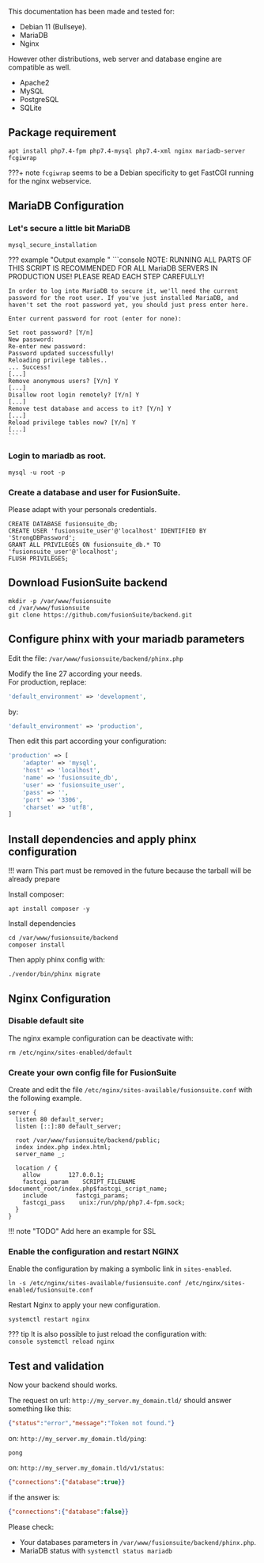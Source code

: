 
This documentation has been made and tested for:  

- Debian 11 (Bullseye).  
- MariaDB
- Nginx

However other distributions, web server and database engine are compatible as well.  

- Apache2
- MySQL
- PostgreSQL
- SQLite

## Package requirement


```console
apt install php7.4-fpm php7.4-mysql php7.4-xml nginx mariadb-server fcgiwrap
```

???+ note
    `fcgiwrap` seems to be a Debian specificity to get FastCGI running for the nginx webservice.

## MariaDB Configuration

### Let's secure a little bit MariaDB
```console
mysql_secure_installation
```

??? example "Output example "
    ```console
    NOTE: RUNNING ALL PARTS OF THIS SCRIPT IS RECOMMENDED FOR ALL MariaDB
        SERVERS IN PRODUCTION USE!  PLEASE READ EACH STEP CAREFULLY!

    In order to log into MariaDB to secure it, we'll need the current
    password for the root user. If you've just installed MariaDB, and
    haven't set the root password yet, you should just press enter here.

    Enter current password for root (enter for none):

    Set root password? [Y/n]
    New password:
    Re-enter new password:
    Password updated successfully!
    Reloading privilege tables..
    ... Success!
    [...]
    Remove anonymous users? [Y/n] Y
    [...]
    Disallow root login remotely? [Y/n] Y
    [...]
    Remove test database and access to it? [Y/n] Y
    [...]
    Reload privilege tables now? [Y/n] Y
    [...]
    ```

### Login to mariadb as root.

```console
mysql -u root -p
```

### Create a database and user for FusionSuite.

Please adapt with your personals credentials.
```mysql
CREATE DATABASE fusionsuite_db;
CREATE USER 'fusionsuite_user'@'localhost' IDENTIFIED BY 'StrongDBPassword';
GRANT ALL PRIVILEGES ON fusionsuite_db.* TO 'fusionsuite_user'@'localhost';
FLUSH PRIVILEGES;
```

## Download FusionSuite backend

```console
mkdir -p /var/www/fusionsuite
cd /var/www/fusionsuite
git clone https://github.com/fusionSuite/backend.git
```

## Configure phinx with your mariadb parameters

Edit the file: `/var/www/fusionsuite/backend/phinx.php`

Modify the line 27 according your needs.  
For production, replace:  

```php
'default_environment' => 'development',
```

by:  
```php
'default_environment' => 'production',
```

Then edit this part according your configuration:  
```php
'production' => [
    'adapter' => 'mysql',
    'host' => 'localhost',
    'name' => 'fusionsuite_db',
    'user' => 'fusionsuite_user',
    'pass' => '',
    'port' => '3306',
    'charset' => 'utf8',
]
```

## Install dependencies and apply phinx configuration

!!! warn
    This part must be removed in the future because the tarball will be already prepare

Install composer:
```console
apt install composer -y
```

Install dependencies
```console
cd /var/www/fusionsuite/backend
composer install
```

Then apply phinx config with:
```console
./vendor/bin/phinx migrate
```

## Nginx Configuration

### Disable default site

The nginx example configuration can be deactivate with:
```console
rm /etc/nginx/sites-enabled/default
```

### Create your own config file for FusionSuite

Create and edit the file `/etc/nginx/sites-available/fusionsuite.conf` with the following example.

```nginx
server {
  listen 80 default_server;
  listen [::]:80 default_server;

  root /var/www/fusionsuite/backend/public;
  index index.php index.html;
  server_name _;

  location / {
    allow        127.0.0.1;
    fastcgi_param    SCRIPT_FILENAME $document_root/index.php$fastcgi_script_name;
    include        fastcgi_params;
    fastcgi_pass    unix:/run/php/php7.4-fpm.sock;
  }
}
```

!!! note "TODO"
    Add here an example for SSL

### Enable the configuration and restart NGINX

Enable the configuration by making a symbolic link in `sites-enabled`.
```console
ln -s /etc/nginx/sites-available/fusionsuite.conf /etc/nginx/sites-enabled/fusionsuite.conf
```

Restart Nginx to apply your new configuration.
```console
systemctl restart nginx
```

??? tip
     It is also possible to just reload the configuration with:  
     ```console
     systemctl reload nginx
     ```

## Test and validation

Now your backend should works.  

The request on url: `http://my_server.my_domain.tld/` should answer something like this:
```json
{"status":"error","message":"Token not found."}
```

on: `http://my_server.my_domain.tld/ping`:  
```console
pong
```

on: `http://my_server.my_domain.tld/v1/status`:  
```json
{"connections":{"database":true}}
```

if the answer is:
```json
{"connections":{"database":false}}
```

Please check:

- Your databases parameters in `/var/www/fusionsuite/backend/phinx.php`.  
- MariaDB status with `systemctl status mariadb`
